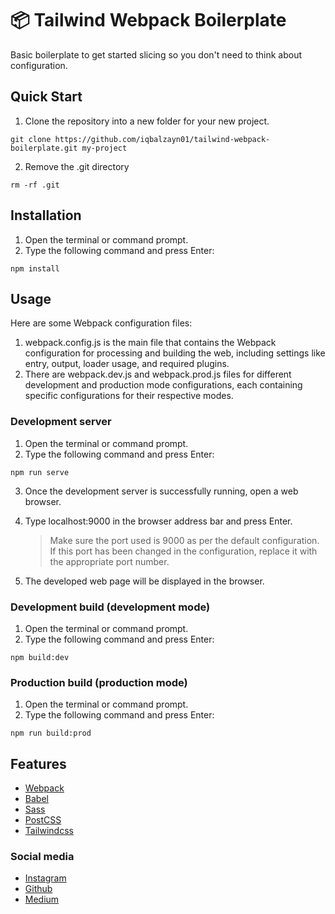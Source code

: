# :package: Tailwind Webpack Boilerplate

Basic boilerplate to get started slicing so you don't need to think about configuration.

## Quick Start

1. Clone the repository into a new folder for your new project.

```
git clone https://github.com/iqbalzayn01/tailwind-webpack-boilerplate.git my-project
```

2. Remove the .git directory

```
rm -rf .git
```

## Installation

1. Open the terminal or command prompt.
2. Type the following command and press Enter:

```
npm install
```

## Usage

Here are some Webpack configuration files:

1. webpack.config.js is the main file that contains the Webpack configuration for processing and building the web, including settings like entry, output, loader usage, and required plugins.
2. There are webpack.dev.js and webpack.prod.js files for different development and production mode configurations, each containing specific configurations for their respective modes.

### Development server

1. Open the terminal or command prompt.
2. Type the following command and press Enter:

```
npm run serve
```

3. Once the development server is successfully running, open a web browser.
4. Type localhost:9000 in the browser address bar and press Enter.

   > Make sure the port used is 9000 as per the default configuration. If this port has been changed in the configuration, replace it with the appropriate port number.

5. The developed web page will be displayed in the browser.

### Development build (development mode)

1. Open the terminal or command prompt.
2. Type the following command and press Enter:

```
npm build:dev
```

### Production build (production mode)

1. Open the terminal or command prompt.
2. Type the following command and press Enter:

```
npm run build:prod
```

## Features

- [Webpack](https://webpack.js.org/)
- [Babel](https://babeljs.io/)
- [Sass](https://sass-lang.com/)
- [PostCSS](https://postcss.org/)
- [Tailwindcss](https://tailwindcss.com/)

### Social media

- [Instagram](https://www.instagram.com/iqbalzayn01/)
- [Github](https://github.com/iqbalzayn01)
- [Medium](https://medium.com/@iqbalzayn01)
